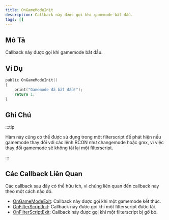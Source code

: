 ```yaml
---
title: OnGameModeInit
description: Callback này được gọi khi gamemode bắt đầu.
tags: []
---
```


## Mô Tả

Callback này được gọi khi gamemode bắt đầu.

## Ví Dụ

```c
public OnGameModeInit()
{
    print("Gamemode đã bắt đầu!");
    return 1;
}
```

## Ghi Chú

:::tip

Hàm này cũng có thể được sử dụng trong một filterscript để phát hiện nếu gamemode thay đổi với các lệnh RCON như changemode hoặc gmx, vì việc thay đổi gamemode sẽ không tải lại một filterscript.

:::

## Các Callback Liên Quan

Các callback sau đây có thể hữu ích, vì chúng liên quan đến callback này theo một cách nào đó.

- [OnGameModeExit](OnGameModeExit): Callback này được gọi khi một gamemode kết thúc.
- [OnFilterScriptInit](OnFilterScriptInit): Callback này được gọi khi một filterscript được tải.
- [OnFilterScriptExit](OnFilterScriptExit): Callback này được gọi khi một filterscript bị gỡ bỏ.